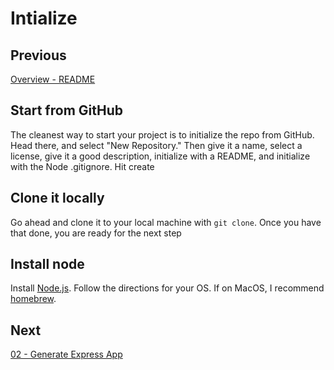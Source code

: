 # Intialize

## Previous

[Overview - README](https://github.com/full-stack-hackers/digoc-cicd-node/blob/master/README.md)

## Start from GitHub

The cleanest way to start your project is to initialize the repo from GitHub. Head there, and select "New Repository." Then give it a name, select a license, give it a good description, initialize with a README, and initialize with the Node .gitignore. Hit create

## Clone it locally

Go ahead and clone it to your local machine with `git clone`. Once you have that done, you are ready for the next step

## Install node

Install [Node.js](https://nodejs.org/en/). Follow the directions for your OS. If on MacOS, I recommend [homebrew](https://brew.sh/).

## Next

[02 - Generate Express App](https://github.com/full-stack-hackers/digoc-cicd-node/blob/02-express/GUIDE.md)
